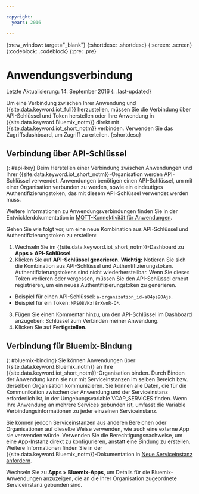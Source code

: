 ```yaml
---

copyright:
  years: 2016

---
```


{:new_window: target="\_blank"}
{:shortdesc: .shortdesc}
{:screen: .screen}
{:codeblock: .codeblock}
{:pre: .pre}

# Anwendungsverbindung 
Letzte Aktualisierung: 14. September 2016
{: .last-updated}

Um eine Verbindung zwischen Ihrer Anwendung und {{site.data.keyword.iot_full}} herzustellen, müssen Sie die Verbindung über API-Schlüssel und Token herstellen oder Ihre Anwendung in {{site.data.keyword.Bluemix_notm}} direkt mit {{site.data.keyword.iot_short_notm}} verbinden. Verwenden Sie das Zugriffsdashboard, um Zugriff zu erteilen.
{:shortdesc}

## Verbindung über API-Schlüssel 
{: #api-key}
Beim Herstellen einer Verbindung zwischen Anwendungen und Ihrer {{site.data.keyword.iot_short_notm}}-Organisation werden API-Schlüssel verwendet. Anwendungen benötigen einen API-Schlüssel, um mit einer Organisation verbunden zu werden, sowie ein eindeutiges Authentifizierungstoken, das mit diesem API-Schlüssel verwendet werden muss.   

Weitere Informationen zu Anwendungsverbindungen finden Sie in der Entwicklerdokumentation in [MQTT-Konnektivität für Anwendungen](https://docs.internetofthings.ibmcloud.com/applications/mqtt.html). 

Gehen Sie wie folgt vor, um eine neue Kombination aus API-Schlüssel und Authentifizierungstoken zu erstellen:   
1.	Wechseln Sie im {{site.data.keyword.iot_short_notm}}-Dashboard zu **Apps > API-Schlüssel**.   
2.	Klicken Sie auf **API-Schlüssel generieren**.
**Wichtig:** Notieren Sie sich die Kombination aus API-Schlüssel und Authentifizierungstoken. Authentifizierungstokens sind nicht wiederherstellbar. Wenn Sie dieses Token verlieren oder vergessen, müssen Sie den API-Schlüssel erneut registrieren, um ein neues Authentifizierungstoken zu generieren. 
 - Beispiel für einen API-Schlüssel: `a-organization_id-a84ps90Ajs`.   
 - Beispiel für ein Token: `MP$08VKz!8rXwnR-Q*`.   
3.	Fügen Sie einen Kommentar hinzu, um den API-Schlüssel im Dashboard anzugeben: Schlüssel zum Verbinden meiner Anwendung. 
4.	Klicken Sie auf **Fertigstellen**. 



## Verbindung für Bluemix-Bindung 
{: #bluemix-binding}
Sie können Anwendungen über {{site.data.keyword.Bluemix_notm}} an Ihre {{site.data.keyword.iot_short_notm}}-Organisation binden. Durch Binden der Anwendung kann sie nur mit Serviceinstanzen im selben Bereich bzw. derselben Organisation kommunizieren. Sie können alle Daten, die für die Kommunikation zwischen der Anwendung und der Serviceinstanz erforderlich ist, in der Umgebungsvariable VCAP_SERVICES finden. Wenn Ihre Anwendung an mehrere Services gebunden ist, umfasst die Variable Verbindungsinformationen zu jeder einzelnen Serviceinstanz.   

Sie können jedoch Serviceinstanzen aus anderen Bereichen oder Organisationen auf dieselbe Weise verwenden, wie auch eine externe App sie verwenden würde. Verwenden Sie die Berechtigungsnachweise, um eine App-Instanz direkt zu konfigurieren, anstatt eine Bindung zu erstellen. Weitere Informationen finden Sie in der {{site.data.keyword.Bluemix_notm}}-Dokumentation in [Neue Serviceinstanz anfordern](https://console.{DomainName}/docs/services/reqnsi.html#req_instance). 

Wechseln Sie zu **Apps > Bluemix-Apps**, um Details für die Bluemix-Anwendungen anzuzeigen, die an die Ihrer Organisation zugeordnete Serviceinstanz gebunden sind.   
